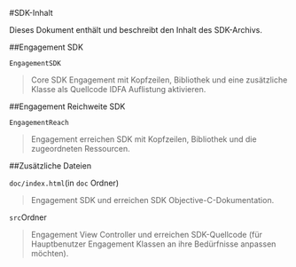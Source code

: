 <properties
    pageTitle="Azure Mobile Engagement iOS SDK-Inhalt"
    description="Neueste Updates und Verfahren für iOS SDK für Azure Mobile Engagement"
    services="mobile-engagement"
    documentationCenter="mobile"
    authors="MehrdadMzfr"
    manager="dwrede"
    editor="" />

<tags
    ms.service="mobile-engagement"
    ms.workload="mobile"
    ms.tgt_pltfrm="mobile-ios"
    ms.devlang="objective-c"
    ms.topic="article"
    ms.date="08/19/2016"
    ms.author="piyushjo" />

#<a name="sdk-content"></a>SDK-Inhalt

Dieses Dokument enthält und beschreibt den Inhalt des SDK-Archivs.

##<a name="engagement-sdk"></a>Engagement SDK

`EngagementSDK`

> Core SDK Engagement mit Kopfzeilen, Bibliothek und eine zusätzliche Klasse als Quellcode IDFA Auflistung aktivieren.

##<a name="engagement-reach-sdk"></a>Engagement Reichweite SDK

`EngagementReach`

> Engagement erreichen SDK mit Kopfzeilen, Bibliothek und die zugeordneten Ressourcen.

##<a name="additional-files"></a>Zusätzliche Dateien

`doc/index.html`(in `doc` Ordner)

> Engagement SDK und erreichen SDK Objective-C-Dokumentation.

`src`Ordner

> Engagement View Controller und erreichen SDK-Quellcode (für Hauptbenutzer Engagement Klassen an ihre Bedürfnisse anpassen möchten).
